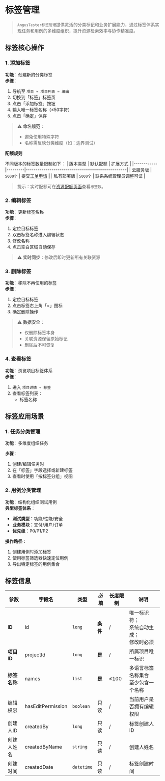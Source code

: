 # 标签管理

> `AngusTester标签管理`提供灵活的分类标记和业务扩展能力，通过标签体系实现任务和用例的多维度组织，提升资源检索效率与协作精准度。

## 标签核心操作

### 1. 添加标签
**功能**：创建新的分类标签  
**步骤**：
1. 导航至 `项目 → 项目列表 → 编辑`
2. 切换到「标签」标签页
3. 点击「添加标签」按钮
4. 输入唯一标签名称（≤50字符）
5. 点击「确定」保存

> ⚠️ **命名规范**：
> - 避免使用特殊字符
> - 名称需反映分类维度（如：边界测试）

**配额规则**

不同版本的标签数量限制如下：
| 版本类型   | 默认配额    | 扩展方式                                              |
|------------|---------|---------------------------------------------------|
| 云服务版   | `5000个` | 提交[工单申请](https://wo.xcan.cloud/workorders/create) |
| 私有部署版 | `5000个` | 联系系统管理员调整可证                                 |

> 提示：实时配额可在[资源配额页面](../../introduction/quotas)查看`标签数`。

### 2. 编辑标签
**功能**：更新标签名称  
**步骤**：
1. 定位目标标签
2. 双击标签名称进入编辑状态
3. 修改名称
4. 点击空白区域自动保存

> ⚠️ **实时同步**：修改后即时更新所有关联资源

### 3. 删除标签
**功能**：移除不再使用的标签  
**步骤**：
1. 定位目标标签
2. 点击标签右上角「×」图标
3. 确定删除操作

> ⚠️ **数据安全**：
> - 仅删除标签本身
> - 关联资源保留原始标记
> - 删除后不可恢复

### 4. 查看标签
**功能**：浏览项目标签体系  
**步骤**：
1. 进入 `项目详情 → 标签`
2. 查看标签列表：
   - 标签名称

## 标签应用场景

### 1. 任务分类管理
**功能**：多维度组织任务  

**步骤**：
1. 创建/编辑任务时
2. 在「标签」字段选择或新建标签
3. 查看时使用「按标签分组」视图

### 2. 用例分类管理
**功能**：结构化组织测试用例  
**典型标签体系**：
- **测试类型**：功能/性能/安全
- **业务模块**：支付/用户/订单
- **优先级**：P0/P1/P2

**操作路径**：
1. 创建用例时添加标签
2. 使用标签筛选器快速定位用例
3. 导出特定标签的用例集合

## 标签信息

| 参数              | 字段名              | 类型         | 必填 | 长度限制 | 说明                                                              |
|-----------------|--------------------|--------------|----------|----------|-------------------------------------------------------------------|
| **ID**          | id                 | `long`       | **条件** | /        | 唯一标识符；<br/>系统自动生成；<br/>修改时必须                                                |
| **项目ID**        | projectId          | `long`       | **是**   | /        | 所属项目唯一标识                                                  |
| **标签名称**        | names              | `list`       | **是**   | ≤100     | 多语言标签名称集合<br/>至少包含一个名称                               |
| 编辑权限            | hasEditPermission  | `boolean`    | 只读       | /        | 当前用户是否拥有编辑权限                                          |
| 创建人ID           | createdBy          | `long`       | 只读       | /        | 标签创建人ID                                           |
| 创建人姓名           | createdByName      | `string`     | 只读       | /        | 创建人姓名                                             |
| 创建时间            | createdDate        | `datetime`   | 只读       | /        | 标签创建时间                                          |

